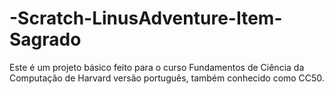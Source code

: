 # -Scratch-LinusAdventure-Item-Sagrado
Este é um projeto básico feito para o curso Fundamentos de Ciência da Computação de Harvard versão português, também conhecido como CC50.
